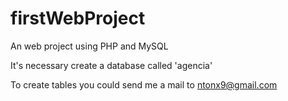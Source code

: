 # firstWebProject

An web project using PHP and MySQL

It's necessary create a database called 'agencia' 

To create tables you could send me a mail to ntonx9@gmail.com
